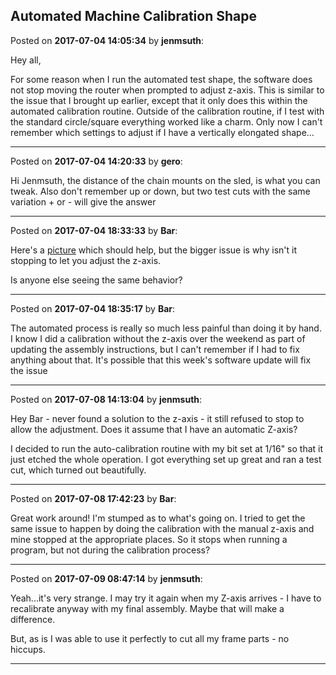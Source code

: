 ## Automated Machine Calibration Shape
Posted on **2017-07-04 14:05:34** by **jenmsuth**:

Hey all, 



For some reason when I run the automated test shape, the software does not stop moving the router when prompted to adjust z-axis. This is similar to the issue that I brought up earlier, except that it only does this within the automated calibration routine. Outside of the calibration routine, if I test with the standard circle/square everything worked like a charm. Only now I can't remember which settings to adjust if I have a vertically elongated shape...

---

Posted on **2017-07-04 14:20:33** by **gero**:

Hi Jenmsuth, the distance of the chain mounts on the sled, is what you can tweak. Also don't remember up or down, but two test cuts with the same variation + or - will give the answer

---

Posted on **2017-07-04 18:33:33** by **Bar**:

Here's a [picture](/images/4k/4kho_tuningcalibration.jpg.jpg) which should help, but the bigger issue is why isn't it stopping to let you adjust the z-axis.



Is anyone else seeing the same behavior?

---

Posted on **2017-07-04 18:35:17** by **Bar**:

The automated process is really so much less painful than doing it by hand. I know I did a calibration without the z-axis over the weekend as part of updating the assembly instructions, but I can't remember if I had to fix anything about that. It's possible that this week's software update will fix the issue

---

Posted on **2017-07-08 14:13:04** by **jenmsuth**:

Hey Bar - never found a solution to the z-axis - it still refused to stop to allow the adjustment. Does it assume that I have an automatic Z-axis?



I decided to run the auto-calibration routine with my bit set at 1/16" so that it just etched the whole operation. I got everything set up great and ran a test cut, which turned out beautifully.

---

Posted on **2017-07-08 17:42:23** by **Bar**:

Great work around! I'm stumped as to what's going on. I tried to get the same issue to happen by doing the calibration with the manual z-axis and mine stopped at the appropriate places. So it stops when running a program, but not during the calibration process?

---

Posted on **2017-07-09 08:47:14** by **jenmsuth**:

Yeah...it's very strange. I may try it again when my Z-axis arrives - I have to recalibrate anyway with my final assembly. Maybe that will make a difference. 



But, as is I was able to use it perfectly to cut all my frame parts - no hiccups.

---

